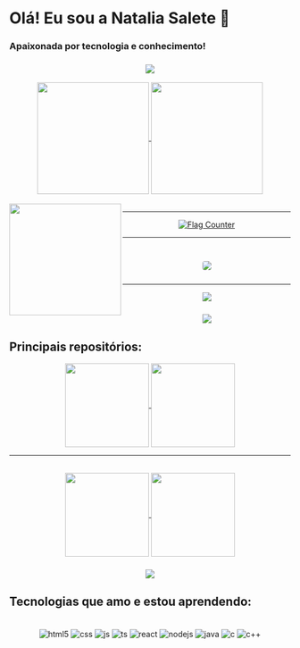 # Olá! Eu sou a Natalia Salete 👋

### Apaixonada por tecnologia e conhecimento!

<h3 align="center">
  <img src="https://raw.githubusercontent.com/andreasbm/readme/master/assets/lines/colored.png">
</h3>

<div  align="center">
  <a href="https://github.com/natsalete/natsalete">
    <img height=200 align="center" src="https://github-readme-stats.vercel.app/api?username=natsalete&show_icons=true&theme=radical" />
  </a>
  <a href="https://github.com/natsalte/natsalete">
    <img height=200 align="center" src="https://github-readme-stats.vercel.app/api/top-langs/?username=natsalete&langs_count=8&layout=compact&theme=radical" />
  </a>
</div>

<br>
<img width="200px" align="left" src="https://komarev.com/ghpvc/?username=natsalete&style=flat-square&color=22CCB2">
<hr>
<div align="center">
  <a href="http://s01.flagcounter.com/more/pai"><img src="https://s01.flagcounter.com/count2/pai/bg_CD94FF/txt_363754/border_8135CC/columns_8/maxflags_250/viewers_0/labels_0/pageviews_0/flags_0/percent_0/" alt="Flag Counter" border="0"></a>
  <hr>
</div>

<br>

<div align="center">
  <img src="https://github-profile-summary-cards.vercel.app/api/cards/profile-details?username=natsalete&show_icons=true&theme=radical" style="border: 1px solid white; border-radius: 5px; margin: 10px;">
</div>

<hr>

<p align="center">
<img src="https://github-widgetbox.vercel.app/api/profile?username=natsalete&data=followers,repositories,stars,commits&theme=radical&title_color=000000">
</p>


<h3 align="center">
<img src="https://raw.githubusercontent.com/andreasbm/readme/master/assets/lines/colored.png">
</h3>

## Principais repositórios:

<div align="center">
  <a href="https://github.com/natsalete/desafios-de-codigo-do-beecrowd">
  <img height=150 align="center" src="https://github-readme-stats.vercel.app/api/pin/?username=natsalete&repo=desafios-de-codigo-do-beecrowd&show_owner=true&theme=radical" />
</a>
<a href="https://github.com/natsalete/SmartBox-Projeto-html-css">
  <img height=150 align="center" src="https://github-readme-stats.vercel.app/api/pin/?username=natsalete&repo=SmartBox-Projeto-html-css&show_owner=true&theme=radical" />
</a>
<br /> <hr> <br />
<a href="https://github.com/natsalete/Projetinhos-com-HTML-CSS-e-JavaScript">
  <img height=150 align="center" src="https://github-readme-stats.vercel.app/api/pin/?username=natsalete&repo=Projetinhos-com-HTML-CSS-e-JavaScript&show_owner=true&theme=radical" />
</a>
<a href="https://github.com/natsalete/Minhas-Tarefas">
  <img height=150 align="center" src="https://github-readme-stats.vercel.app/api/pin/?username=natsalete&repo=Minhas-Tarefas&show_owner=true&theme=radical" />
</a>
</div>

<h3 align="center">
<img src="https://raw.githubusercontent.com/andreasbm/readme/master/assets/lines/colored.png">
</h3>

## Tecnologias que amo e estou aprendendo:

<div style="display: inline_block" align="center"><br/>
  <img align="center" alt="html5" src="https://img.shields.io/badge/HTML5-E34F26?style=for-the-badge&logo=html5&logoColor=white" />
  <img align="center" alt="css" src="https://img.shields.io/badge/CSS-239120?&style=for-the-badge&logo=css3&logoColor=white" />
  <img align="center" alt="js" src="https://img.shields.io/badge/JavaScript-323330?style=for-the-badge&logo=javascript&logoColor=F7DF1E" />
  <img align="center" alt="ts" src="https://img.shields.io/badge/TypeScript-007ACC?style=for-the-badge&logo=typescript&logoColor=white" />
  <img align="center" alt="react" src="https://img.shields.io/badge/React-20232A?style=for-the-badge&logo=react&logoColor=61DAFB" />
  <img align="center" alt="nodejs" src="https://img.shields.io/badge/Node.js-43853D?style=for-the-badge&logo=node.js&logoColor=white" />
  <img align="center" alt="java" src="https://img.shields.io/badge/Java-ED8B00?style=for-the-badge&logo=openjdk&logoColor=white" />
  <img align="center" alt="c" src="https://img.shields.io/badge/C-00599C?style=for-the-badge&logo=c&logoColor=white" />
  <img align="center" alt="c++" src="https://img.shields.io/badge/C%2B%2B-00599C?style=for-the-badge&logo=c%2B%2B&logoColor=white" />
  
</div><br/>

